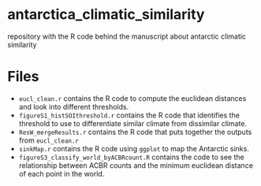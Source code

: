 # antarctica_climatic_similarity
repository with the R code behind the manuscript about antarctic climatic similarity
# Files
- `eucl_clean.r` contains the R code to compute the euclidean distances and look into different thresholds.
- `figureS1_histSOIthreshold.r` contains the R code that identifies the threshold to use to differentiate similar climate from dissimilar climate.
- `ResW_mergeResults.r` contains the R code that puts together the outputs from `eucl_clean.r`
- `sinkMap.r` contains the R code using `ggplot` to map the Antarctic sinks. 
- `figureS3_classify_world_byACBRcount.R` contains the code to see the relationship between ACBR counts and the minimum euclidean distance of each point in the world.

